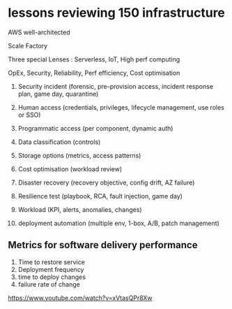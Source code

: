 
# lessons reviewing 150 infrastructure

AWS well-architected

Scale Factory

Three special Lenses : Serverless, IoT, High perf computing

OpEx, Security, Reliability, Perf efficiency, Cost optimisation

1. Security incident (forensic, pre-provision access, incident response plan, game day, quarantine)
2. Human access (credentials, privileges, lifecycle management, use roles or SSO)
3. Programmatic access (per component, dynamic auth)
4. Data classification (controls)

1. Storage options (metrics, access patterns)
2. Cost optimisation (workload review)
3. Disaster recovery (recovery objective, config drift, AZ failure)
4. Resilience test (playbook, RCA, fault injection, game day)
5. Workload (KPI, alerts, anomalies, changes)

4. deployment automation  (multiple env, 1-box, A/B, patch management)

## Metrics for software delivery performance

1. Time to restore service
1. Deployment frequency
1. time to deploy changes
1. failure rate of change

https://www.youtube.com/watch?v=xVtasQPr8Xw
